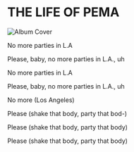 

















































































# THE LIFE OF PEMA 

![Album Cover](http://i.imgur.com/gRqLhIz.png)


No more parties in L.A

Please, baby, no more parties in L.A., uh

No more parties in L.A

Please, baby, no more parties in L.A., uh

No more (Los Angeles)

Please (shake that body, party that bod-)

Please (shake that body, party that body)

Please (shake that body, party that body)
